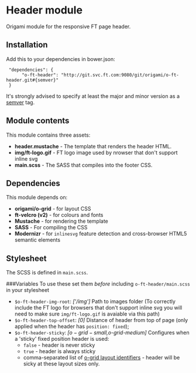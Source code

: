 # Header module

Origami module for the responsive FT page header.

## Installation

Add this to your dependencies in bower.json:

     "dependencies": {
          "o-ft-header": "http://git.svc.ft.com:9080/git/origami/o-ft-header.git#{semver}"
     }

It's strongly advised to specify at least the major and minor version as a [semver](http://semver.org/) tag.

## Module contents

This module contains three assets:

* **header.mustache** - The template that renders the header HTML.
* **img/ft-logo.gif** - FT logo image used by nrowser that don't support inline svg
* **main.scss** - The SASS that compiles into the footer CSS.

## Dependencies

This module depends on:

* **origami/o-grid** - for layout CSS
* **ft-velcro (v2)** - for colours and fonts
* **Mustache** - for rendering the template
* **SASS** - For compiling the CSS
* **Modernizr** - for `inlinesvg` feature detection and cross-browser HTML5 semantic elements

## Stylesheet

The SCSS is defined in `main.scss`.

###Variables
To use these set them *before* including `o-ft-header/main.scss` in your stylesheet

* `$o-ft-header-img-root`: *['/img']* Path to images folder (To correctly include the FT logo for browsers that don't support inline svg you will need to make sure `img/ft-logo.gif` is avaiable via this path)
* `$o-ft-header-top-offset`: *[0]* Distance of header from top of page (only applied when the header has `position: fixed`);
* `$o-ft-header-sticky`: *[$o-grid-small,$o-grid-medium]* Configures when a 'sticky' fixed position header is used:
	* `false` - header is never sticky
	* `true` - header is always sticky
	* comma-separated list of [o-grid layout identifiers](link-to-grid-module-docs-eventually) - header will be sicky at these layout sizes only.
